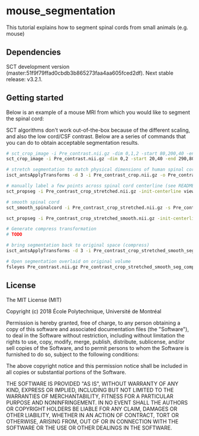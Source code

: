 # mouse_segmentation
This tutorial explains how to segment spinal cords from small animals (e.g. mouse)

## Dependencies

SCT development version (master:51f9f79ffad0cbdb3b865273faa4aa605fced2df). Next stable release: v3.2.1.


## Getting started

Below is an example of a mouse MRI from which you would like to segment the spinal cord:

SCT algorithms don't work out-of-the-box because of the different scaling, and also the low cord/CSF contrast. Below are a series of commands that you can do to obtain acceptable segmentation results.

```bash
# sct_crop_image -i Pre_contrast.nii.gz -dim 0,1,2 -start 80,200,40 -end 230,620,80 -o Pre_contrast_crop.nii.gz
sct_crop_image -i Pre_contrast.nii.gz -dim 0,2 -start 20,40 -end 290,80 -o Pre_contrast_crop.nii.gz

# stretch segmentation to match physical dimensions of human spinal cord (required by segmentation algorithm)
isct_antsApplyTransforms -d 3 -i Pre_contrast_crop.nii.gz -o Pre_contrast_crop_stretched.nii.gz -t affine_stretch.txt -r Pre_contrast_crop.nii.gz

# manually label a few points across spinal cord centerline (see README)
sct_propseg -i Pre_contrast_crop_stretched.nii.gz -init-centerline viewer -c t1

# smooth spinal cord
sct_smooth_spinalcord -i Pre_contrast_crop_stretched.nii.gz -s Pre_contrast_crop_stretched_labels_viewer.nii.gz -smooth 5

sct_propseg -i Pre_contrast_crop_stretched_smooth.nii.gz -init-centerline Pre_contrast_crop_stretched_labels_viewer.nii.gz -c t1 -radius 2

# Generate compress transformation
# TODO

# bring segmentation back to original space (compress)
isct_antsApplyTransforms -d 3 -i Pre_contrast_crop_stretched_smooth_seg.nii.gz -o Pre_contrast_crop_stretched_smooth_seg_compressed.nii.gz -t affine_compress.txt -r Pre_contrast_crop_stretched.nii.gz

# Open segmentation overlaid on original volume
fsleyes Pre_contrast.nii.gz Pre_contrast_crop_stretched_smooth_seg_compressed.nii.gz -cm red &
```

## License

The MIT License (MIT)

Copyright (c) 2018 École Polytechnique, Université de Montréal

Permission is hereby granted, free of charge, to any person obtaining a copy of this software and associated documentation files (the "Software"), to deal in the Software without restriction, including without limitation the rights to use, copy, modify, merge, publish, distribute, sublicense, and/or sell copies of the Software, and to permit persons to whom the Software is furnished to do so, subject to the following conditions:

The above copyright notice and this permission notice shall be included in all copies or substantial portions of the Software.

THE SOFTWARE IS PROVIDED "AS IS", WITHOUT WARRANTY OF ANY KIND, EXPRESS OR IMPLIED, INCLUDING BUT NOT LIMITED TO THE WARRANTIES OF MERCHANTABILITY, FITNESS FOR A PARTICULAR PURPOSE AND NONINFRINGEMENT. IN NO EVENT SHALL THE AUTHORS OR COPYRIGHT HOLDERS BE LIABLE FOR ANY CLAIM, DAMAGES OR OTHER LIABILITY, WHETHER IN AN ACTION OF CONTRACT, TORT OR OTHERWISE, ARISING FROM, OUT OF OR IN CONNECTION WITH THE SOFTWARE OR THE USE OR OTHER DEALINGS IN THE SOFTWARE.

